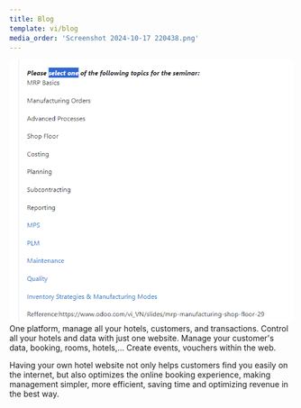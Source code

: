```yaml
---
title: Blog
template: vi/blog
media_order: 'Screenshot 2024-10-17 220438.png'
---
```


![Screenshot%202024-10-17%20220438](Screenshot%202024-10-17%20220438.png "Screenshot%202024-10-17%20220438")
One platform, manage all your hotels, customers, and transactions.
Control all your hotels and data with just one website. Manage your customer's data, booking, rooms, hotels,... Create events, vouchers within the web.

Having your own hotel website not only helps customers find you easily on the internet, but also optimizes the online booking experience, making management simpler, more efficient, saving time and optimizing revenue in the best way.
